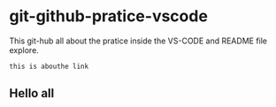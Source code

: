# git-github-pratice-vscode
This git-hub all about the pratice inside the VS-CODE and README file explore.

```
this is abouthe link
```

## Hello all
